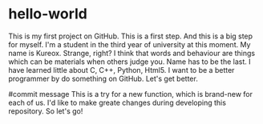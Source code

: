 # hello-world
This is my first project on GitHub. This is a first step. And this is a big step for myself.
I'm a student in the third year of university at this moment. My name is Kureox. Strange, right? I think that words and behaviour are things which can be materials when others judge you. Name has to be the last.
I have learned little about C, C++, Python, Html5. I want to be a better programmer by do something on GitHub. Let's get better.

#commit message
This is a try for a new function, which is brand-new for each of us. I'd like to make greate changes during developing this repository. So let's go! 

